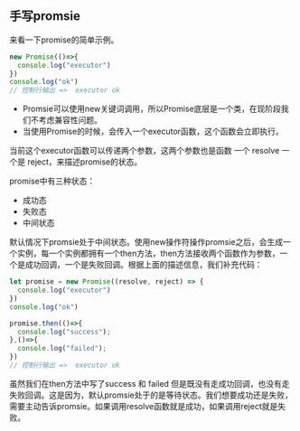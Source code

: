 ## 手写promsie

来看一下promise的简单示例。
```js
new Promise(()=>{
  console.log("executor")
})
console.log("ok")
// 控制行输出 =>  executor ok
```
- Promsie可以使用new关键词调用，所以Promise底层是一个类，在现阶段我们不考虑兼容性问题。
- 当使用Promise的时候，会传入一个executor函数，这个函数会立即执行。

当前这个executor函数可以传递两个参数，这两个参数也是函数 一个 resolve 一个是 reject，来描述promise的状态。

promise中有三种状态：
- 成功态
- 失败态
- 中间状态

默认情况下promsie处于中间状态。使用new操作符操作promsie之后，会生成一个实例，每一个实例都拥有一个then方法，then方法接收两个函数作为参数，一个是成功回调，一个是失败回调。根据上面的描述信息，我们补充代码：

```js
let promise = new Promise((resolve, reject) => {
  console.log("executor")
})
console.log("ok")

promise.then(()=>{
  console.log("success");
},()=>{
  console.log("failed");
})
// 控制行输出 =>  executor ok
```

虽然我们在then方法中写了success 和 failed 但是既没有走成功回调，也没有走失败回调。这是因为，默认promsie处于的是等待状态。我们想要成功还是失败，需要主动告诉promsie。如果调用resolve函数就是成功，如果调用reject就是失败。





